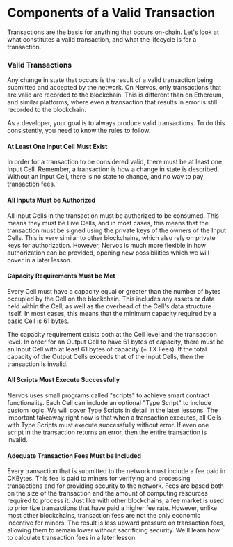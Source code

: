 # Components of a Valid Transaction

Transactions are the basis for anything that occurs on-chain. Let's look at what constitutes a valid transaction, and what the lifecycle is for a transaction.

### Valid Transactions

Any change in state that occurs is the result of a valid transaction being submitted and accepted by the network. On Nervos, only transactions that are valid are recorded to the blockchain. This is different than on Ethereum, and similar platforms, where even a transaction that results in error is still recorded to the blockchain.

As a developer, your goal is to always produce valid transactions. To do this consistently, you need to know the rules to follow.

#### At Least One Input Cell Must Exist

In order for a transaction to be considered valid, there must be at least one Input Cell. Remember, a transaction is how a change in state is described. Without an Input Cell, there is no state to change, and no way to pay transaction fees.

#### All Inputs Must be Authorized

All Input Cells in the transaction must be authorized to be consumed. This means they must be Live Cells, and in most cases, this means that the transaction must be signed using the private keys of the owners of the Input Cells. This is very similar to other blockchains, which also rely on private keys for authorization. However, Nervos is much more flexible in how authorization can be provided, opening new possibilities which we will cover in a later lesson.

#### Capacity Requirements Must be Met

Every Cell must have a capacity equal or greater than the number of bytes occupied by the Cell on the blockchain. This includes any assets or data held within the Cell, as well as the overhead of the Cell's data structure itself. In most cases, this means that the minimum capacity required by a basic Cell is 61 bytes.

The capacity requirement exists both at the Cell level and the transaction level. In order for an Output Cell to have 61 bytes of capacity, there must be an Input Cell with at least 61 bytes of capacity \(+ TX Fees\). If the total capacity of the Output Cells exceeds that of the Input Cells, then the transaction is invalid.

#### All Scripts Must Execute Successfully

Nervos uses small programs called "scripts" to achieve smart contract functionality. Each Cell can include an optional "Type Script" to include custom logic. We will cover Type Scripts in detail in the later lessons. The important takeaway right now is that when a transaction executes, all Cells with Type Scripts must execute successfully without error. If even one script in the transaction returns an error, then the entire transaction is invalid.

#### Adequate Transaction Fees Must be Included

Every transaction that is submitted to the network must include a fee paid in CKBytes. This fee is paid to miners for verifying and processing transactions and for providing security to the network. Fees are based both on the size of the transaction and the amount of computing resources required to process it. Just like with other blockchains, a fee market is used to prioritize transactions that have paid a higher fee rate. However, unlike most other blockchains, transaction fees are not the only economic incentive for miners. The result is less upward pressure on transaction fees, allowing them to remain lower without sacrificing security. We'll learn how to calculate transaction fees in a later lesson.

